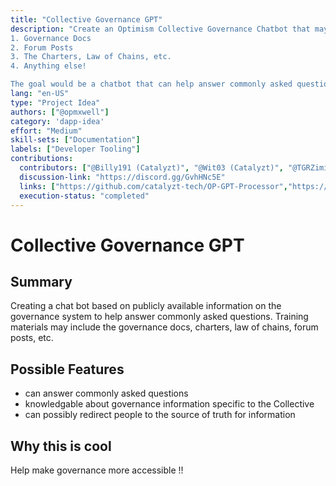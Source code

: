 ```yaml
---
title: "Collective Governance GPT"
description: "Create an Optimism Collective Governance Chatbot that may be trained with the following materials:
1. Governance Docs
2. Forum Posts
3. The Charters, Law of Chains, etc. 
4. Anything else!

The goal would be a chatbot that can help answer commonly asked questions related to governance processes, design of the governance system, delegations, etc!"
lang: "en-US"
type: "Project Idea"
authors: ["@opmxwell"]
category: 'dapp-idea'
effort: "Medium"
skill-sets: ["Documentation"]
labels: ["Developer Tooling"]
contributions:
  contributors: ["@Billy191 (Catalyzt)", "@Wit03 (Catalyzt)", "@TGRZiminiar (Catalyzt)", "@Suchanat-nut", "@Gunn-Wangwichit"]
  discussion-link: "https://discord.gg/GvhHNc5E"
  links: ["https://github.com/catalyzt-tech/OP-GPT-Processor","https://github.com/catalyzt-tech/OP-GPT-Discord-Telegram","https://github.com/catalyzt-tech/OP-GPT"]
  execution-status: "completed"
---
```


# Collective Governance GPT

## Summary

Creating a chat bot based on publicly available information on the governance system to help answer commonly asked questions. Training materials may include the governance docs, charters, law of chains, forum posts, etc.

## Possible Features

- can answer commonly asked questions
- knowledgable about governance information specific to the Collective
- can possibly redirect people to the source of truth for information

## Why this is cool

Help make governance more accessible !!
